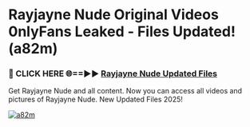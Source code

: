 # Rayjayne Nude Original Videos 0nlyFans Leaked - Files Updated! (a82m)

<h3>🔴 CLICK HERE 🌐==►► <a href="https://tinyurl.com/y5r63du9" rel="nofollow">Rayjayne Nude Updated Files</a></h3>

Get Rayjayne Nude and all content. Now you can access all videos and pictures of Rayjayne Nude. New Updated Files 2025!

[![a82m](https://i.imgur.com/UVo9nyh.gif)](https://tinyurl.com/y5r63du9)